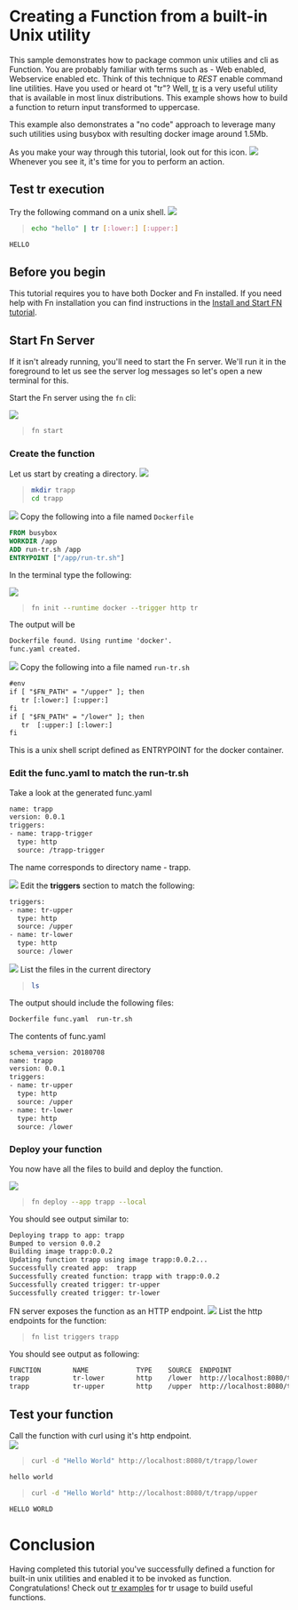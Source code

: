 # Creating a Function from a built-in Unix utility

This sample demonstrates how to package common unix utilies and cli as Function. You are probably familiar with terms such as -
Web enabled, Webservice enabled etc. Think of this technique to *REST* enable command line utilities. 
Have you used or heard ot "tr"? Well, [tr](http://linuxcommand.org/lc3_man_pages/tr1.html) is a very useful utility that is available in most linux distributions. This example shows how to build a function to return input transformed to uppercase. 

This example also demonstrates a "no code" approach to leverage many such utilities using busybox with resulting docker image around 1.5Mb.

As you make your way through this tutorial, look out for this icon.
![](images/userinput.png) Whenever you see it, it's time for you to
perform an action. 

## Test tr execution

Try the following command on a unix shell.
![](images/userinput.png)
>```sh
>echo "hello" | tr [:lower:] [:upper:]
>```

```txt
HELLO
```


## Before you begin

This tutorial requires you to have both Docker and Fn installed. If you need
help with Fn installation you can find instructions in the
[Install and Start FN tutorial](https://github.com/fnproject/tutorials/blob/master/install/README.md).


## Start Fn Server

If it isn't already running, you'll need to start the Fn server.  We'll
run it in the foreground to let us see the server log messages so let's open a
new terminal for this.

   Start the Fn server using the `fn` cli:

   ![](images/userinput.png)
   >```sh
   >fn start
   >```

### Create the function

Let us start by creating a directory.
![](images/userinput.png)
   >```sh
   >mkdir trapp
   >cd trapp
   >```

![](images/userinput.png) 
Copy the following into a file named `Dockerfile`

```dockerfile
FROM busybox
WORKDIR /app
ADD run-tr.sh /app
ENTRYPOINT ["/app/run-tr.sh"]
```

In the terminal type the following:

![](images/userinput.png) 
>```sh
> fn init --runtime docker --trigger http tr
>```

The output will be 
```txt
Dockerfile found. Using runtime 'docker'.
func.yaml created.
```

![](images/userinput.png) 
Copy the following into a file named `run-tr.sh`
```txt
#env
if [ "$FN_PATH" = "/upper" ]; then
   tr [:lower:] [:upper:]
fi
if [ "$FN_PATH" = "/lower" ]; then
   tr  [:upper:] [:lower:]
fi
```

This is a unix shell script defined as ENTRYPOINT for the docker container.


### Edit the func.yaml to match the run-tr.sh
Take a look at the generated func.yaml

```txt
name: trapp
version: 0.0.1
triggers:
- name: trapp-trigger
  type: http
  source: /trapp-trigger
```
The name corresponds to directory name - trapp. 

![](images/userinput.png)
Edit the **triggers** section to match the following:
```txt
triggers:
- name: tr-upper
  type: http
  source: /upper
- name: tr-lower
  type: http
  source: /lower   
```
![](images/userinput.png)
List the files in the current directory
>```sh
>ls
>```

The output should include the following files:
```txt
Dockerfile func.yaml  run-tr.sh
```

The contents of func.yaml
```txt
schema_version: 20180708
name: trapp
version: 0.0.1
triggers:
- name: tr-upper
  type: http
  source: /upper
- name: tr-lower
  type: http
  source: /lower
```

### Deploy your function

You now have all the files to build and deploy the function.

![](images/userinput.png)
>```sh
>fn deploy --app trapp --local
>```
You should see output similar to:
   ```txt
   Deploying trapp to app: trapp
   Bumped to version 0.0.2
   Building image trapp:0.0.2
   Updating function trapp using image trapp:0.0.2...
   Successfully created app:  trapp
   Successfully created function: trapp with trapp:0.0.2
   Successfully created trigger: tr-upper
   Successfully created trigger: tr-lower
   ```
   
FN server exposes the function as an HTTP endpoint.
![](images/userinput.png)
List the http endpoints for the function:
>```sh
>fn list triggers trapp
>```

You should see output as following:
```txt
FUNCTION        NAME            TYPE    SOURCE  ENDPOINT
trapp           tr-lower        http    /lower  http://localhost:8080/t/trapp/lower
trapp           tr-upper        http    /upper  http://localhost:8080/t/trapp/upper
```

## Test your function
Call the function with curl using it's http endpoint.   
![](images/userinput.png)
>```sh
>curl -d "Hello World" http://localhost:8080/t/trapp/lower
>```

```txt
hello world
```
>```sh
>curl -d "Hello World" http://localhost:8080/t/trapp/upper
>```

```txt
HELLO WORLD
```

# Conclusion

Having completed this tutorial you've successfully defined a function for built-in unix utilities 
and enabled it to be invoked as function. Congratulations!
Check out [tr examples](https://shapeshed.com/unix-tr) for tr usage to build useful functions.


